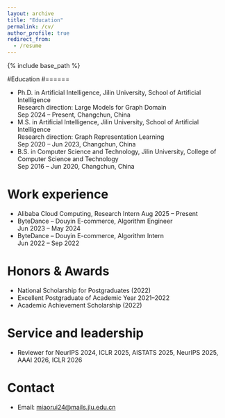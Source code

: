 ```yaml
---
layout: archive
title: "Education"
permalink: /cv/
author_profile: true
redirect_from:
  - /resume
---
```


{% include base_path %}

#Education
#======
* Ph.D. in Artificial Intelligence, Jilin University, School of Artificial Intelligence  
  Research direction: Large Models for Graph Domain  
  Sep 2024 – Present, Changchun, China
* M.S. in Artificial Intelligence, Jilin University, School of Artificial Intelligence  
  Research direction: Graph Representation Learning  
  Sep 2020 – Jun 2023, Changchun, China
* B.S. in Computer Science and Technology, Jilin University, College of Computer Science and Technology  
  Sep 2016 – Jun 2020, Changchun, China

Work experience
======
* Alibaba Cloud Computing, Research Intern
  Aug 2025 – Present
* ByteDance – Douyin E-commerce, Algorithm Engineer  
  Jun 2023 – May 2024  
* ByteDance – Douyin E-commerce, Algorithm Intern  
  Jun 2022 – Sep 2022
  
Honors & Awards
======
* National Scholarship for Postgraduates (2022)
* Excellent Postgraduate of Academic Year 2021–2022
* Academic Achievement Scholarship (2022)

Service and leadership
======
* Reviewer for NeurIPS 2024, ICLR 2025, AISTATS 2025, NeurIPS 2025, AAAI 2026, ICLR 2026

Contact
======
* Email: miaorui24@mails.jlu.edu.cn  

